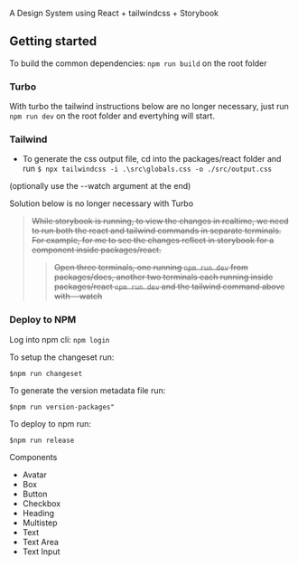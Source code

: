 A Design System using React + tailwindcss + Storybook

## Getting started

To build the common dependencies: ```npm run build``` on the root folder

### Turbo

With turbo the tailwind instructions below are no longer necessary, just run ```npm run dev``` on the root folder and evertyhing will start.

### Tailwind

- To generate the css output file, cd into the packages/react folder and run
```$ npx tailwindcss -i .\src\globals.css -o ./src/output.css```

(optionally use the --watch argument at the end)

Solution below is no longer necessary with Turbo
> ~~While storybook is running, to view the changes in realtime, we need to run both the react and tailwind commands in separate terminals. For example, for me to see the changes reflect in storybook for a component inside packages/react.~~
>> ~~Open three terminals, one running ```npm run dev``` from packages/docs, another two terminals each running inside packages/react ```npm run dev``` and the tailwind command above with --watch~~

### Deploy to NPM

Log into npm cli: ```npm login```

To setup the changeset run:

```$npm run changeset```

To generate the version metadata file run:

```$npm run version-packages"```

To deploy to npm run:

```$npm run release```

Components

- Avatar
- Box
- Button
- Checkbox
- Heading
- Multistep
- Text
- Text Area
- Text Input